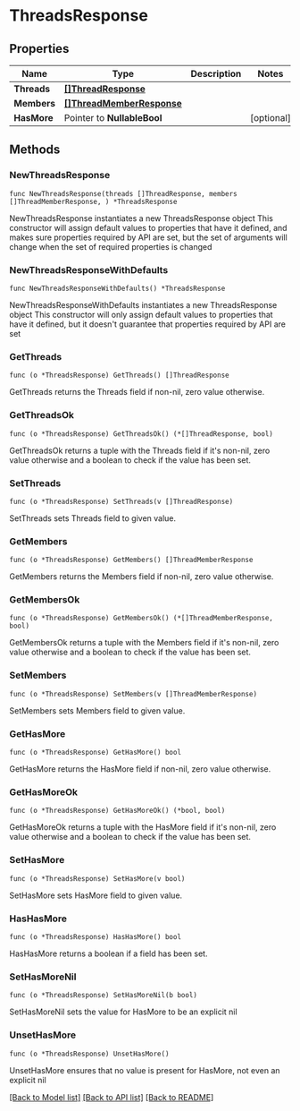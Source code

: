 # ThreadsResponse

## Properties

Name | Type | Description | Notes
------------ | ------------- | ------------- | -------------
**Threads** | [**[]ThreadResponse**](ThreadResponse.md) |  | 
**Members** | [**[]ThreadMemberResponse**](ThreadMemberResponse.md) |  | 
**HasMore** | Pointer to **NullableBool** |  | [optional] 

## Methods

### NewThreadsResponse

`func NewThreadsResponse(threads []ThreadResponse, members []ThreadMemberResponse, ) *ThreadsResponse`

NewThreadsResponse instantiates a new ThreadsResponse object
This constructor will assign default values to properties that have it defined,
and makes sure properties required by API are set, but the set of arguments
will change when the set of required properties is changed

### NewThreadsResponseWithDefaults

`func NewThreadsResponseWithDefaults() *ThreadsResponse`

NewThreadsResponseWithDefaults instantiates a new ThreadsResponse object
This constructor will only assign default values to properties that have it defined,
but it doesn't guarantee that properties required by API are set

### GetThreads

`func (o *ThreadsResponse) GetThreads() []ThreadResponse`

GetThreads returns the Threads field if non-nil, zero value otherwise.

### GetThreadsOk

`func (o *ThreadsResponse) GetThreadsOk() (*[]ThreadResponse, bool)`

GetThreadsOk returns a tuple with the Threads field if it's non-nil, zero value otherwise
and a boolean to check if the value has been set.

### SetThreads

`func (o *ThreadsResponse) SetThreads(v []ThreadResponse)`

SetThreads sets Threads field to given value.


### GetMembers

`func (o *ThreadsResponse) GetMembers() []ThreadMemberResponse`

GetMembers returns the Members field if non-nil, zero value otherwise.

### GetMembersOk

`func (o *ThreadsResponse) GetMembersOk() (*[]ThreadMemberResponse, bool)`

GetMembersOk returns a tuple with the Members field if it's non-nil, zero value otherwise
and a boolean to check if the value has been set.

### SetMembers

`func (o *ThreadsResponse) SetMembers(v []ThreadMemberResponse)`

SetMembers sets Members field to given value.


### GetHasMore

`func (o *ThreadsResponse) GetHasMore() bool`

GetHasMore returns the HasMore field if non-nil, zero value otherwise.

### GetHasMoreOk

`func (o *ThreadsResponse) GetHasMoreOk() (*bool, bool)`

GetHasMoreOk returns a tuple with the HasMore field if it's non-nil, zero value otherwise
and a boolean to check if the value has been set.

### SetHasMore

`func (o *ThreadsResponse) SetHasMore(v bool)`

SetHasMore sets HasMore field to given value.

### HasHasMore

`func (o *ThreadsResponse) HasHasMore() bool`

HasHasMore returns a boolean if a field has been set.

### SetHasMoreNil

`func (o *ThreadsResponse) SetHasMoreNil(b bool)`

 SetHasMoreNil sets the value for HasMore to be an explicit nil

### UnsetHasMore
`func (o *ThreadsResponse) UnsetHasMore()`

UnsetHasMore ensures that no value is present for HasMore, not even an explicit nil

[[Back to Model list]](../README.md#documentation-for-models) [[Back to API list]](../README.md#documentation-for-api-endpoints) [[Back to README]](../README.md)


